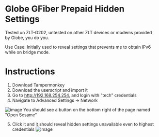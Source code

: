 # Globe GFiber Prepaid Hidden Settings

Tested on ZLT-G202, untested on other ZLT devices or modems provided by Globe, you do you.

Use Case: Initially used to reveal settings that prevents me to obtain IPv6 while on bridge mode.

# Instructions
1) Download Tampermonkey
2) Download the userscript and import it
3) Go to http://192.168.254.254, and login with "tech" credentials
4) Navigate to Advanced Settings -> Network

![image](https://github.com/user-attachments/assets/b13fcb29-d2c8-4bf1-8629-863bd1b88991)
You should see a button on the bottom right of the page named "Open Sesame"

5) Click it and it should reveal hidden settings unavailable even to highest credentials
 ![image](https://github.com/user-attachments/assets/9240b8b4-0357-4e62-9fdc-ba4096bd13a0)

